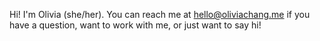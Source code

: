 Hi! I'm Olivia (she/her). You can reach me at [hello@oliviachang.me](hello@oliviachang.me) if you have a question, want to work with me, or just want to say hi!
